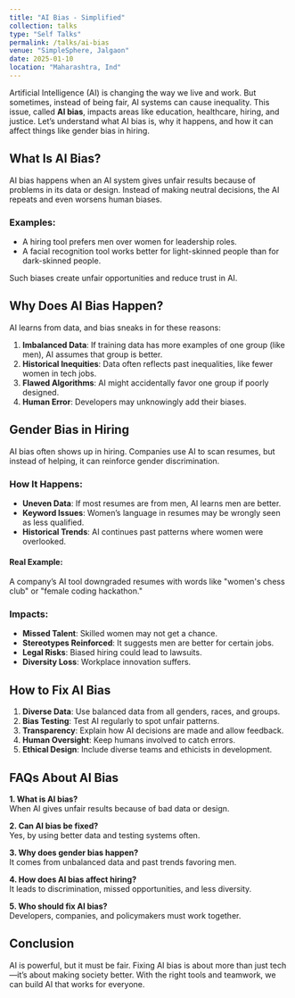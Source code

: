 ```yaml
---
title: "AI Bias - Simplified"
collection: talks
type: "Self Talks"
permalink: /talks/ai-bias
venue: "SimpleSphere, Jalgaon"
date: 2025-01-10
location: "Maharashtra, Ind"
---
```


Artificial Intelligence (AI) is changing the way we live and work. But sometimes, instead of being fair, AI systems can cause inequality. This issue, called **AI bias**, impacts areas like education, healthcare, hiring, and justice. Let’s understand what AI bias is, why it happens, and how it can affect things like gender bias in hiring.


## What Is AI Bias?

AI bias happens when an AI system gives unfair results because of problems in its data or design. Instead of making neutral decisions, the AI repeats and even worsens human biases.

### Examples:
- A hiring tool prefers men over women for leadership roles.
- A facial recognition tool works better for light-skinned people than for dark-skinned people.

Such biases create unfair opportunities and reduce trust in AI.


## Why Does AI Bias Happen?

AI learns from data, and bias sneaks in for these reasons:

1. **Imbalanced Data**: If training data has more examples of one group (like men), AI assumes that group is better.
2. **Historical Inequities**: Data often reflects past inequalities, like fewer women in tech jobs.
3. **Flawed Algorithms**: AI might accidentally favor one group if poorly designed.
4. **Human Error**: Developers may unknowingly add their biases.


## Gender Bias in Hiring

AI bias often shows up in hiring. Companies use AI to scan resumes, but instead of helping, it can reinforce gender discrimination.

### How It Happens:
- **Uneven Data**: If most resumes are from men, AI learns men are better.
- **Keyword Issues**: Women’s language in resumes may be wrongly seen as less qualified.
- **Historical Trends**: AI continues past patterns where women were overlooked.

#### Real Example:
A company’s AI tool downgraded resumes with words like "women's chess club" or "female coding hackathon."

### Impacts:
- **Missed Talent**: Skilled women may not get a chance.
- **Stereotypes Reinforced**: It suggests men are better for certain jobs.
- **Legal Risks**: Biased hiring could lead to lawsuits.
- **Diversity Loss**: Workplace innovation suffers.


## How to Fix AI Bias

1. **Diverse Data**: Use balanced data from all genders, races, and groups.
2. **Bias Testing**: Test AI regularly to spot unfair patterns.
3. **Transparency**: Explain how AI decisions are made and allow feedback.
4. **Human Oversight**: Keep humans involved to catch errors.
5. **Ethical Design**: Include diverse teams and ethicists in development.

## FAQs About AI Bias

**1. What is AI bias?**  
When AI gives unfair results because of bad data or design.  

**2. Can AI bias be fixed?**  
Yes, by using better data and testing systems often.  

**3. Why does gender bias happen?**  
It comes from unbalanced data and past trends favoring men.  

**4. How does AI bias affect hiring?**  
It leads to discrimination, missed opportunities, and less diversity.  

**5. Who should fix AI bias?**  
Developers, companies, and policymakers must work together.  


## Conclusion

AI is powerful, but it must be fair. Fixing AI bias is about more than just tech—it’s about making society better. With the right tools and teamwork, we can build AI that works for everyone.

